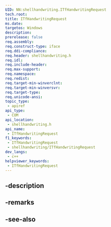 ```yaml
---
UID: NN:shellhandwriting.ITfHandwritingRequest
tech.root: 
title: ITfHandwritingRequest
ms.date: 
targetos: Windows
description: 
prerelease: false
req.assembly: 
req.construct-type: iface
req.ddi-compliance: 
req.header: shellhandwriting.h
req.idl: 
req.include-header: 
req.max-support: 
req.namespace: 
req.redist: 
req.target-min-winverclnt: 
req.target-min-winversvr: 
req.target-type: 
req.unicode-ansi: 
topic_type:
 - apiref
api_type:
 - COM
api_location:
 - shellhandwriting.h
api_name:
 - ITfHandwritingRequest
f1_keywords:
 - ITfHandwritingRequest
 - shellhandwriting/ITfHandwritingRequest
dev_langs:
 - c++
helpviewer_keywords:
 - ITfHandwritingRequest
---
```


## -description

## -remarks

## -see-also

